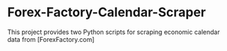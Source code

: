 # Forex-Factory-Calendar-Scraper
This project provides two Python scripts for scraping economic calendar data from [ForexFactory.com]

